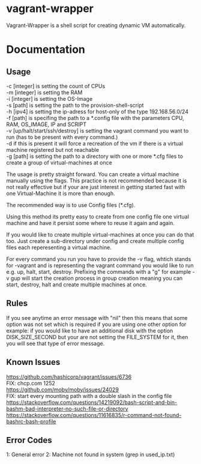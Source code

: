 # vagrant-wrapper
Vagrant-Wrapper is a shell script for creating dynamic VM automatically.

# Documentation

## Usage ##
-c [integer] is setting the count of CPUs  
-m [integer] is setting the RAM  
-i [integer] is setting the OS-Image  
-s [path] is setting the path to the provision-shell-script  
-h [ipv4] is setting the ip-adress for host-only of the type 192.168.56.0/24  
-f [path] is specifing the path to a *.config file with the parameters CPU, RAM, OS_IMAGE, IP and SCRIPT  
-v [up/halt/start/ssh/destroy] is setting the vagrant command you want to run (has to be present with every command.)  
-d if this is present it will force a recreation of the vm if there is a virtual machine registered but not reachable  
-g [path] is setting the path to a directory with one or more *.cfg files to create a group of virtual-machines at once  


The usage is pretty straight forward. You can create a virtual machine manually using the flags.
This practice is not recommended because it is not really effective but if your are just interest in
getting started fast with one Virtual-Machine it is more than enough.

The recommended way is to use Config files (*.cfg).

Using this method its pretty easy to create from one config file
one virtual machine and have it persist some where to reuse it again
and again.

If you would like to create multiple virtual-machines at once you can do that too. Just
create a sub-directory under config and create multiple config files each reperesenting 
a virtual machine. 

For every command you run you have to provide the -v flag, whtich stands for -vagrant
and is representing the vagrant command you would like to run e.g. up, halt, start, destroy.
Prefixing the commands with a "g" for example -v gup will start the creation process in group
creation meaning you can start, destroy, halt and create multiple machines at once.

## Rules ##
If you see anytime an error message with "nil" then this means
that some option was not set which is required if you are using
one other option for example: if you would like to have
an additional disk with the option DISK_SIZE_SECOND but your are not
setting the FILE_SYSTEM for it, then you will see that type of error message.


## Known Issues ## 

https://github.com/hashicorp/vagrant/issues/6736  
FIX: chcp.com 1252  
https://github.com/moby/moby/issues/24029  
FIX: start every mounting path with a double slash in the config file
https://stackoverflow.com/questions/14219092/bash-script-and-bin-bashm-bad-interpreter-no-such-file-or-directory
https://stackoverflow.com/questions/11616835/r-command-not-found-bashrc-bash-profile

## Error Codes ##

1: General error
2: Machine not found in system (grep in used_ip.txt)